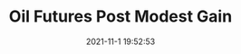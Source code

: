 ---
"title": "Oil Futures Post Modest Gain"
"date": "2021-11-1 19:52:53"
"feed_name": "RIGZONE"
"feed_website": "http://www.rigzone.com/"
"feed_rss": "http://www.rigzone.com/news/rss/rigzone_latest.aspx"
"link": "https://www.rigzone.com/news/wire/oil_futures_post_modest_gain-01-nov-2021-166880-article/?rss=true"
"source": "None"
"file": "_posts/2021-1-1-6a3c963921d37bec304523214a234d835c2cba2c.md"
"accident": "0"
"drilling": "0"
"dead": "0"
"injured": "0"
"arrested": "0"
"place": "unknown place"
"where": "unknown site"
"causes": "unknown"
"place_uri": "unknown place"
---